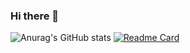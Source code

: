 ### Hi there 👋

![Anurag's GitHub stats](https://github-readme-stats.vercel.app/api?username=gfroidcourt&theme=material-palenight&show_icons=true)
[![Readme Card](https://github-readme-stats.vercel.app/api/pin/?username=gfroidcourt&repo=iut-onboarding&theme=material-palenight)](https://github.com/gfroidcourt/iut-onboarding)
<!--
**gfroidcourt/gfroidcourt** is a ✨ _special_ ✨ repository because its `README.md` (this file) appears on your GitHub profile.

Here are some ideas to get you started:

- 🔭 I’m currently working on ...
- 🌱 I’m currently learning ...
- 👯 I’m looking to collaborate on ...
- 🤔 I’m looking for help with ...
- 💬 Ask me about ...
- 📫 How to reach me: ...
- 😄 Pronouns: ...
- ⚡ Fun fact: ...
-->
